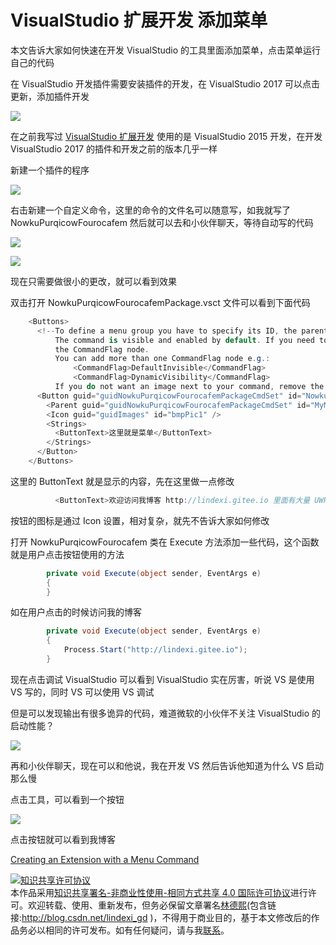 
# VisualStudio 扩展开发 添加菜单

本文告诉大家如何快速在开发 VisualStudio 的工具里面添加菜单，点击菜单运行自己的代码

<!--more-->


<!-- csdn -->

<!-- 标签： VisualStudio -->

在 VisualStudio 开发插件需要安装插件的开发，在 VisualStudio 2017 可以点击更新，添加插件开发

<!-- ![](image/VisualStudio 扩展开发 添加菜单/VisualStudio 扩展开发 添加菜单0.png) -->

![](http://image.acmx.xyz/lindexi%2F2019221549454)

在之前我写过 [VisualStudio 扩展开发](https://lindexi.gitee.io/post/VisualStudio-%E6%89%A9%E5%B1%95%E5%BC%80%E5%8F%91.html) 使用的是 VisualStudio 2015 开发，在开发 VisualStudio 2017 的插件和开发之前的版本几乎一样

新建一个插件的程序

<!-- ![](image/VisualStudio 扩展开发 添加菜单/VisualStudio 扩展开发 添加菜单1.png) -->

![](http://image.acmx.xyz/lindexi%2F201922151358651)

右击新建一个自定义命令，这里的命令的文件名可以随意写，如我就写了 NowkuPurqicowFourocafem 然后就可以去和小伙伴聊天，等待自动写的代码

<!-- ![](image/VisualStudio 扩展开发 添加菜单/VisualStudio 扩展开发 添加菜单2.png) -->

![](http://image.acmx.xyz/lindexi%2F20192215155309)

<!-- ![](image/VisualStudio 扩展开发 添加菜单/VisualStudio 扩展开发 添加菜单3.png) -->

![](http://image.acmx.xyz/lindexi%2F201922151554225)

现在只需要做很小的更改，就可以看到效果

双击打开 NowkuPurqicowFourocafemPackage.vsct 文件可以看到下面代码

```csharp
    <Buttons>
      <!--To define a menu group you have to specify its ID, the parent menu and its display priority.
          The command is visible and enabled by default. If you need to change the visibility, status, etc, you can use
          the CommandFlag node.
          You can add more than one CommandFlag node e.g.:
              <CommandFlag>DefaultInvisible</CommandFlag>
              <CommandFlag>DynamicVisibility</CommandFlag>
          If you do not want an image next to your command, remove the Icon node /> -->
      <Button guid="guidNowkuPurqicowFourocafemPackageCmdSet" id="NowkuPurqicowFourocafemId" priority="0x0100" type="Button">
        <Parent guid="guidNowkuPurqicowFourocafemPackageCmdSet" id="MyMenuGroup" />
        <Icon guid="guidImages" id="bmpPic1" />
        <Strings>
          <ButtonText>这里就是菜单</ButtonText>
        </Strings>
      </Button>
    </Buttons>
```

这里的 ButtonText 就是显示的内容，先在这里做一点修改

```csharp
          <ButtonText>欢迎访问我博客 http://lindexi.gitee.io 里面有大量 UWP WPF 博客</ButtonText>

```

按钮的图标是通过 Icon 设置，相对复杂，就先不告诉大家如何修改

打开 NowkuPurqicowFourocafem 类在 Execute 方法添加一些代码，这个函数就是用户点击按钮使用的方法

```csharp
        private void Execute(object sender, EventArgs e)
        {
        }
```

如在用户点击的时候访问我的博客

```csharp
        private void Execute(object sender, EventArgs e)
        {
            Process.Start("http://lindexi.gitee.io");
        }
```

现在点击调试 VisualStudio 可以看到 VisualStudio 实在厉害，听说 VS 是使用 VS 写的，同时 VS 可以使用 VS 调试

但是可以发现输出有很多诡异的代码，难道微软的小伙伴不关注 VisualStudio 的启动性能？

<!-- ![](image/VisualStudio 扩展开发 添加菜单/VisualStudio 扩展开发 添加菜单4.png) -->

![](http://image.acmx.xyz/lindexi%2F201922152319295)

再和小伙伴聊天，现在可以和他说，我在开发 VS 然后告诉他知道为什么 VS 启动那么慢

点击工具，可以看到一个按钮

<!-- ![](image/VisualStudio 扩展开发 添加菜单/VisualStudio 扩展开发 添加菜单5.png) -->

![](http://image.acmx.xyz/lindexi%2F201922153359242)

点击按钮就可以看到我博客

[Creating an Extension with a Menu Command](https://docs.microsoft.com/en-us/visualstudio/extensibility/creating-an-extension-with-a-menu-command?view=vs-2017 )





<a rel="license" href="http://creativecommons.org/licenses/by-nc-sa/4.0/"><img alt="知识共享许可协议" style="border-width:0" src="https://licensebuttons.net/l/by-nc-sa/4.0/88x31.png" /></a><br />本作品采用<a rel="license" href="http://creativecommons.org/licenses/by-nc-sa/4.0/">知识共享署名-非商业性使用-相同方式共享 4.0 国际许可协议</a>进行许可。欢迎转载、使用、重新发布，但务必保留文章署名[林德熙](http://blog.csdn.net/lindexi_gd)(包含链接:http://blog.csdn.net/lindexi_gd )，不得用于商业目的，基于本文修改后的作品务必以相同的许可发布。如有任何疑问，请与我[联系](mailto:lindexi_gd@163.com)。